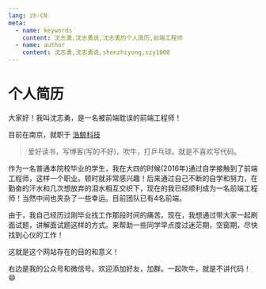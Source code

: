 ```yaml
---
lang: zh-CN
meta:
  - name: keywords
    content: 沈志勇,沈志勇说,沈志勇的个人简历,前端工程师
  - name: author
    content: 沈志勇,沈志勇说,shenzhiyong,szy1000
---
```

# 个人简历

大家好！我叫沈志勇，是一名被前端耽误的前端工程师！

目前在南京，就职于 <a href="http://www.iwhalecloud.com/page82" target="blank">浩鲸科技</a>

> 爱好读书，写博客(写的不好)，吹牛，打乒乓球。就是不喜欢写代码。

作为一名普通本院校毕业的学生，我在大四的时候(2016年)通过自学接触到了前端工程师，这样一个职业。顿时就非常感兴趣！后来通过自己不断的自学和努力，在勤奋的汗水和几次想放弃的泪水相互交织下，现在的我已经顺利成为一名前端工程师！当然中间也夹杂了一些幸运。目前团队已有4名前端。

由于，我自己经历过刚毕业找工作那段时间的痛苦。现在，我想通过带大家一起刷面试题，讲解面试题这样的方式。来帮助一些同学早点度过迷茫期，空窗期，尽快找到心仪的工作！

这就是这个网站存在的目的和意义！

右边是我的公众号和微信号。欢迎添加好友，加群。一起吹牛，就是不讲代码！😄

